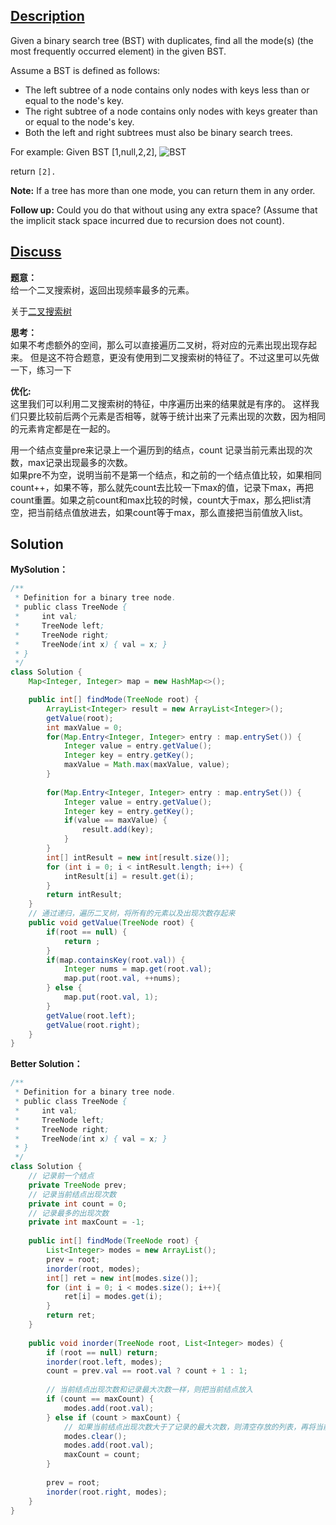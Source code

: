 ## [Description](https://leetcode.com/problems/find-mode-in-binary-search-tree/description/)
Given a binary search tree (BST) with duplicates, find all the mode(s) (the most frequently occurred element) in the given BST.

Assume a BST is defined as follows:

- The left subtree of a node contains only nodes with keys less than or equal to the node's key.
- The right subtree of a node contains only nodes with keys greater than or equal to the node's key.
- Both the left and right subtrees must also be binary search trees.

For example:
Given BST [1,null,2,2],
![BST ](http://img.blog.csdn.net/20180308162216790?watermark/2/text/aHR0cDovL2Jsb2cuY3Nkbi5uZXQvdTAxMzQzNTg5Mw==/font/5a6L5L2T/fontsize/400/fill/I0JBQkFCMA==/dissolve/70)

return `[2].`

**Note:** If a tree has more than one mode, you can return them in any order.

**Follow up:** Could you do that without using any extra space? (Assume that the implicit stack space incurred due to recursion does not count).

## [Discuss]()
**题意：**   
给一个二叉搜索树，返回出现频率最多的元素。

关于[二叉搜索树](http://blog.csdn.net/u013435893/article/details/79400648)

**思考：**  
如果不考虑额外的空间，那么可以直接遍历二叉树，将对应的元素出现出现存起来。 
但是这不符合题意，更没有使用到二叉搜索树的特征了。不过这里可以先做一下，练习一下

**优化:**   
这里我们可以利用二叉搜索树的特征，中序遍历出来的结果就是有序的。 
这样我们只要比较前后两个元素是否相等，就等于统计出来了元素出现的次数，因为相同的元素肯定都是在一起的。  

用一个结点变量pre来记录上一个遍历到的结点，count 记录当前元素出现的次数，max记录出现最多的次数。  
如果pre不为空，说明当前不是第一个结点，和之前的一个结点值比较，如果相同count++，如果不等，那么就先count去比较一下max的值，记录下max，再把count重置。如果之前count和max比较的时候，count大于max，那么把list清空，把当前结点值放进去，如果count等于max，那么直接把当前值放入list。


## Solution
**MySolution：**   
```java
/**
 * Definition for a binary tree node.
 * public class TreeNode {
 *     int val;
 *     TreeNode left;
 *     TreeNode right;
 *     TreeNode(int x) { val = x; }
 * }
 */
class Solution {
    Map<Integer, Integer> map = new HashMap<>();

	public int[] findMode(TreeNode root) {
		ArrayList<Integer> result = new ArrayList<Integer>();
        getValue(root);
        int maxValue = 0;
        for(Map.Entry<Integer, Integer> entry : map.entrySet()) {
        	Integer value = entry.getValue();
        	Integer key = entry.getKey();
        	maxValue = Math.max(maxValue, value);
        }
        
        for(Map.Entry<Integer, Integer> entry : map.entrySet()) {
        	Integer value = entry.getValue();
        	Integer key = entry.getKey();
        	if(value == maxValue) {
        		result.add(key);
        	}
        }
        int[] intResult = new int[result.size()];
        for (int i = 0; i < intResult.length; i++) {
        	intResult[i] = result.get(i);
		}
        return intResult;
    }
	// 通过递归，遍历二叉树，将所有的元素以及出现次数存起来
	public void getValue(TreeNode root) {
        if(root == null) {
            return ;
        }
		if(map.containsKey(root.val)) {
			Integer nums = map.get(root.val);
			map.put(root.val, ++nums);
		} else {
			map.put(root.val, 1);
		}
		getValue(root.left);
		getValue(root.right);
	}
}
```

**Better Solution：**  
```java
/**
 * Definition for a binary tree node.
 * public class TreeNode {
 *     int val;
 *     TreeNode left;
 *     TreeNode right;
 *     TreeNode(int x) { val = x; }
 * }
 */
class Solution {
	// 记录前一个结点
    private TreeNode prev;
    // 记录当前结点出现次数
    private int count = 0;
    // 记录最多的出现次数
    private int maxCount = -1;
    
    public int[] findMode(TreeNode root) {
        List<Integer> modes = new ArrayList();
        prev = root;
        inorder(root, modes);
        int[] ret = new int[modes.size()];
        for (int i = 0; i < modes.size(); i++){
		    ret[i] = modes.get(i);
        }
        return ret;
    }
    
    public void inorder(TreeNode root, List<Integer> modes) {
        if (root == null) return;
        inorder(root.left, modes);
        count = prev.val == root.val ? count + 1 : 1;
        
        // 当前结点出现次数和记录最大次数一样，则把当前结点放入
        if (count == maxCount) {
            modes.add(root.val);
        } else if (count > maxCount) {
	        // 如果当前结点出现次数大于了记录的最大次数，则清空存放的列表，再将当前结点值存入，并重新记录最大的出现次数
            modes.clear();
            modes.add(root.val);
            maxCount = count;
        }
        
        prev = root;
        inorder(root.right, modes);
    }
}
```